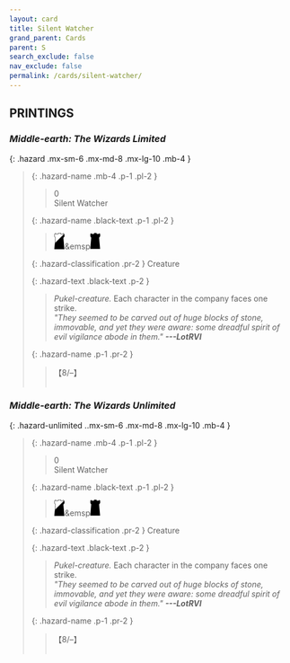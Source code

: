 ```yaml
---
layout: card
title: Silent Watcher
grand_parent: Cards
parent: S
search_exclude: false
nav_exclude: false
permalink: /cards/silent-watcher/
---
```


## PRINTINGS


### _Middle-earth: The Wizards Limited_

{: .hazard .mx-sm-6 .mx-md-8 .mx-lg-10 .mb-4 }
> {: .hazard-name .mb-4 .p-1 .pl-2 }
> > <div class="hazard-mp">0</div>
> > <div class="card-name">Silent Watcher</div>
>
> {: .hazard-name .black-text .p-1 .pl-2 }
> > ![](/assets/images/shadow-hold.svg)&emsp![](/assets/images/dark-hold.svg)
>
> {: .hazard-classification .pr-2 }
> Creature
>
> {: .hazard-text .black-text .p-2 }
> > _Pukel-creature._ Each character in the company faces one strike. <br>_"They seemed to be carved out of huge blocks of stone, immovable, and yet they were aware: some dreadful spirit of evil vigilance abode in them."_ ***---&#65279;LotRVI*** 
>
> {: .hazard-name .p-1 .pr-2 }
> > <div class="card-shield">【8/&ndash;】</div>
> > <div class="card-corruption">&nbsp;</div>

### _Middle-earth: The Wizards Unlimited_

{: .hazard-unlimited ..mx-sm-6 .mx-md-8 .mx-lg-10 .mb-4 }
> {: .hazard-name .mb-4 .p-1 .pl-2 }
> > <div class="hazard-mp">0</div>
> > <div class="card-name">Silent Watcher</div>
>
> {: .hazard-name .black-text .p-1 .pl-2 }
> > ![](/assets/images/shadow-hold.svg)&emsp![](/assets/images/dark-hold.svg)
>
> {: .hazard-classification .pr-2 }
> Creature
>
> {: .hazard-text .black-text .p-2 }
> > _Pukel-creature._ Each character in the company faces one strike. <br>_"They seemed to be carved out of huge blocks of stone, immovable, and yet they were aware: some dreadful spirit of evil vigilance abode in them."_ ***---&#65279;LotRVI*** 
>
> {: .hazard-name .p-1 .pr-2 }
> > <div class="card-shield">【8/&ndash;】</div>
> > <div class="card-corruption-white">&nbsp;</div>
